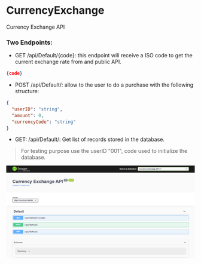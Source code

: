 # CurrencyExchange
Currency Exchange API

### Two Endpoints:
- GET /api/Default/{code}: this endpoint will receive a ISO code to get the current exchange rate from and public API.
```json
{code}
```
- POST /api/Default/: allow to the user to do a purchase with the following structure:
```json
{
  "userID": "string",
  "amount": 0,
  "currencyCode": "string"
}
```
- GET: /api/Default/: Get list of records stored in the database.

> For testing purpose use the userID "001", code used to initialize the database.

![Info](https://github.com/elymichael/CurrencyExchange/blob/master/info.png)
